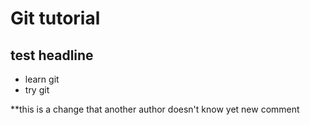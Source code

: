 # Git tutorial
## test headline
* learn git
* try git

**this is a change that another author doesn't know yet
new comment
